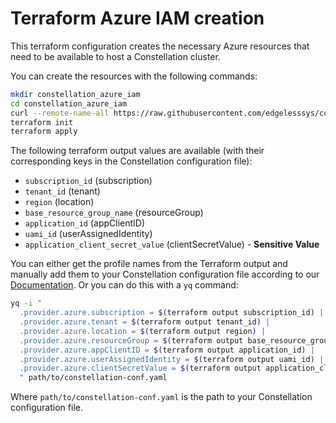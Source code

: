 # Terraform Azure IAM creation

This terraform configuration creates the necessary Azure resources that need to be available to host a Constellation cluster.

You can create the resources with the following commands:
```sh
mkdir constellation_azure_iam
cd constellation_azure_iam
curl --remote-name-all https://raw.githubusercontent.com/edgelesssys/constellation/main/hack/terraform/azure/iam/{main,output,variables}.tf
terraform init
terraform apply
```

The following terraform output values are available (with their corresponding keys in the Constellation configuration file):
- `subscription_id` (subscription)
- `tenant_id` (tenant)
- `region` (location)
- `base_resource_group_name` (resourceGroup)
- `application_id` (appClientID)
- `uami_id` (userAssignedIdentity)
- `application_client_secret_value` (clientSecretValue) - **Sensitive Value**

You can either get the profile names from the Terraform output and manually add them to your Constellation configuration file according to our [Documentation](https://docs.edgeless.systems/constellation/getting-started/first-steps).
Or you can do this with a `yq` command:
```sh
yq -i "
  .provider.azure.subscription = $(terraform output subscription_id) |
  .provider.azure.tenant = $(terraform output tenant_id) |
  .provider.azure.location = $(terraform output region) |
  .provider.azure.resourceGroup = $(terraform output base_resource_group_name) |
  .provider.azure.appClientID = $(terraform output application_id) |
  .provider.azure.userAssignedIdentity = $(terraform output uami_id) |
  .provider.azure.clientSecretValue = $(terraform output application_client_secret_value)
  " path/to/constellation-conf.yaml
```

Where `path/to/constellation-conf.yaml` is the path to your Constellation configuration file.
